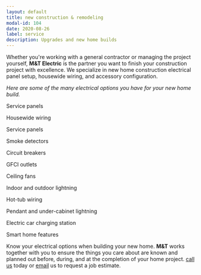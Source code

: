 ```yaml
---
layout: default
title: new construction & remodeling
modal-id: 104
date: 2020-08-26
label: service
description: Upgrades and new home builds
---
```


Whether you're working with a general contractor or managing the project yourself, **M&T Electric** is the partner you want to finish your construction project with excellence. We specialize in new home construction electrical panel setup, housewide wiring, and accessory configuration.

_Here are some of the many electrical options you have for your new home build._

Service panels

Housewide wiring

Service panels

Smoke detectors

Circuit breakers

GFCI outlets

Ceiling fans

Indoor and outdoor lightning

Hot-tub wiring

Pendant and under-cabinet lightning

Electric car charging station

Smart home features

Know your electrical options when building your new home. **M&T** works together with you to ensure the things you care about are known and planned out before, during, and at the completion of your home project. [call us](tel:+14046677970) today or [email](#Contact) us to request a job estimate.
